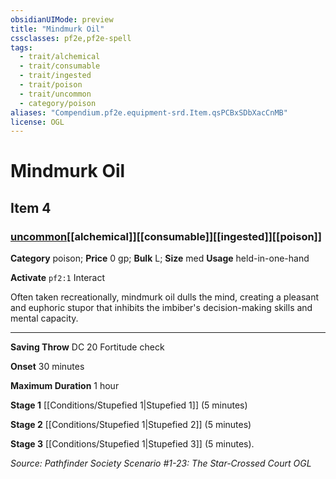 ```yaml
---
obsidianUIMode: preview
title: "Mindmurk Oil"
cssclasses: pf2e,pf2e-spell
tags:
  - trait/alchemical
  - trait/consumable
  - trait/ingested
  - trait/poison
  - trait/uncommon
  - category/poison
aliases: "Compendium.pf2e.equipment-srd.Item.qsPCBxSDbXacCnMB"
license: OGL
---
```

# Mindmurk Oil
## Item 4
### [uncommon](uncommon "Uncommon Rarity Trait")[[alchemical]][[consumable]][[ingested]][[poison]]

**Category** poison; 
**Price** 0 gp; 
**Bulk** L; **Size** med
**Usage** held-in-one-hand

**Activate** `pf2:1` Interact

Often taken recreationally, mindmurk oil dulls the mind, creating a pleasant and euphoric stupor that inhibits the imbiber's decision-making skills and mental capacity.

* * *

**Saving Throw** DC 20 Fortitude check

**Onset** 30 minutes

**Maximum Duration** 1 hour

**Stage 1** [[Conditions/Stupefied 1|Stupefied 1]] (5 minutes)

**Stage 2** [[Conditions/Stupefied 1|Stupefied 2]] (5 minutes)

**Stage 3** [[Conditions/Stupefied 1|Stupefied 3]] (5 minutes).

*Source: Pathfinder Society Scenario #1-23: The Star-Crossed Court*
*OGL*